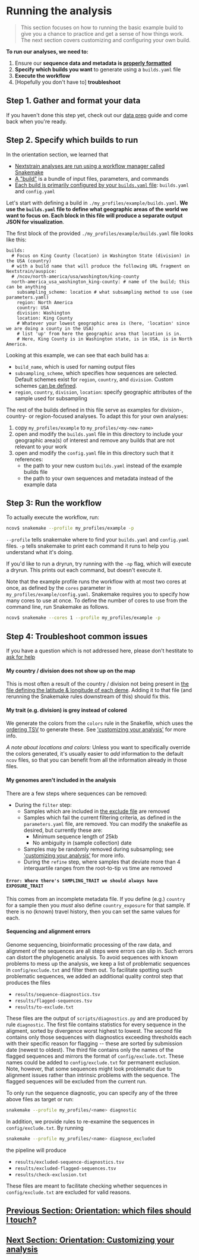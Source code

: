# Running the analysis

>This section focuses on how to running the basic example build to give you a chance to practice and get a sense of how things work. The next section covers customizing and configuring your own build.

**To run our analyses, we need to:**
1. Ensure our **sequence data and metadata is [properly formatted](data-prep.md)**
2. **Specify which builds you want** to generate using a `builds.yaml` file
3. **Execute the workflow**
4. [Hopefully you don't have to] **troubleshoot**

## Step 1. Gather and format your data

If you haven't done this step yet, check out our [data prep](data-prep.md) guide and come back when you're ready.

## Step 2. Specify which builds to run

In the orientation section, we learned that
- [Nextstrain analyses are run using a workflow manager called Snakemake](orientation-workflow.md)
- [A "build"](glossary.md#Build) is a bundle of input files, parameters, and commands
- [Each build is primarily configured by your `builds.yaml` file](orientation-files.md): `builds.yaml` and `config.yaml`

Let's start with defining a build in `./my_profiles/example/builds.yaml`.
**We use the `builds.yaml` file to define what geographic areas of the world we want to focus on. Each block in this file will produce a separate output JSON for visualization**.

The first block of the provided `./my_profiles/example/builds.yaml` file looks like this:

```
builds:
  # Focus on King County (location) in Washington State (division) in the USA (country)
  # with a build name that will produce the following URL fragment on Nextstrain/auspice:
  # /ncov/north-america/usa/washington/king-county
  north-america_usa_washington_king-county: # name of the build; this can be anything
    subsampling_scheme: location # what subsampling method to use (see parameters.yaml)
    region: North America
    country: USA
    division: Washington
    location: King County
    # Whatever your lowest geographic area is (here, 'location' since we are doing a county in the USA)
    # list 'up' from here the geographic area that location is in.
    # Here, King County is in Washington state, is in USA, is in North America.
```

Looking at this example, we can see that each build has a:

- `build_name`, which is used for naming output files
- `subsampling_scheme`, which specifies how sequences are selected. Default schemes exist for `region`, `country`, and `division`. Custom schemes [can be defined](customizing-analysis.md).
- `region`, `country`, `division`, `location`: specify geographic attributes of the sample used for subsampling

The rest of the builds defined in this file serve as examples for division-, country- or region-focused analyses.
To adapt this for your own analyses:

  1. copy `my_profiles/example` to `my_profiles/<my-new-name>`
  1. open and modify the `builds.yaml` file in this directory to include your geographic area(s) of interest and remove any builds that are not relevant to your work
  1. open and modify the `config.yaml` file in this directory such that it references:
     - the path to your new custom `builds.yaml` instead of the example builds file
     - the path to your own sequences and metadata instead of the example data

## Step 3: Run the workflow

To actually execute the workflow, run:

```bash
ncov$ snakemake --profile my_profiles/example -p
```

`--profile` tells snakemake where to find your `builds.yaml` and `config.yaml` files.
`-p` tells snakemake to print each command it runs to help you understand what it's doing.

If you'd like to run a dryrun, try running with the `-np` flag, which will execute a dryrun. This prints out each command, but doesn't execute it.

Note that the example profile runs the workflow with at most two cores at once, as defined by the `cores` parameter in `my_profiles/example/config.yaml`.
Snakemake requires you to specify how many cores to use at once.
To define the number of cores to use from the command line, run Snakemake as follows.

```bash
ncov$ snakemake --cores 1 --profile my_profiles/example -p
```

## Step 4: Troubleshoot common issues

If you have a question which is not addressed here, please don't hestitate to [ask for help](index.md#Help)


#### My country / division does not show up on the map

This is most often a result of the country / division not being present in [the file defining the latitude & longitude of each deme](https://github.com/nextstrain/ncov/blob/master/defaults/lat_longs.tsv).
Adding it to that file (and rerunning the Snakemake rules downstream of this) should fix this.

#### My trait (e.g. division) is grey instead of colored

We generate the colors from the `colors` rule in the Snakefile, which uses the [ordering TSV](https://github.com/nextstrain/ncov/blob/master/defaults/color_ordering.tsv) to generate these. See ['customizing your analysis'](customizing-analysis.md) for more info.

_*A note about locations and colors:*_
Unless you want to specifically override the colors generated, it's usually easier to _add_ information to the default `ncov` files, so that you can benefit from all the information already in those files.

#### My genomes aren't included in the analysis

There are a few steps where sequences can be removed:

- During the `filter` step:
    - Samples which are included in [the exclude file](https://github.com/nextstrain/ncov/blob/master/defaults/exclude.tsv) are removed
    - Samples which fail the current filtering criteria, as defined in the `parameters.yaml` file, are removed. You can modify the snakefile as desired, but currently these are:
        - Minimum sequence length of 25kb
        - No ambiguity in (sample collection) date
    - Samples may be randomly removed during subsampling; see ['customizing your analysis'](customizing-analysis.md) for more info.
  - During the `refine` step, where samples that deviate more than 4 interquartile ranges from the root-to-tip vs time are removed

#### `Error: Where there's SAMPLING_TRAIT we should always have EXPOSURE_TRAIT`

This comes from an incomplete metadata file.
If you define (e.g.) `country` for a sample then you _must_ also define `country_exposure` for that sample.
If there is no (known) travel history, then you can set the same values for each.


#### Sequencing and alignment errors

Genome sequencing, bioinformatic processing of the raw data, and alignment of the sequences are all steps were errors can slip in.
Such errors can distort the phylogenetic analysis.
To avoid sequences with known problems to mess up the analysis, we keep a list of problematic sequences in `config/exclude.txt` and filter them out.
To facilitate spotting such problematic sequences, we added an additional quality control step that produces the files

 * `results/sequence-diagnostics.tsv`
 * `results/flagged-sequences.tsv`
 * `results/to-exclude.txt`

These files are the output of `scripts/diagnostics.py` and are produced by rule `diagnostic`.
The first file contains statistics for every sequence in the aligment, sorted by divergence worst highest to lowest.
The second file contains only those sequences with diagnostics exceeding thresholds each with their specific reason for flagging -- these are sorted by submission date (newest to oldest).
The third file contains only the names of the flagged sequences and mirrors the format of `config/exclude.txt`.
These names could be added to `config/exclude.txt` for permanent exclusion.
Note, however, that some sequences might look problematic due to alignment issues rather than intrinsic problems with the sequence.
The flagged sequences will be excluded from the current run.

To only run the sequence diagnostic, you can specify any of the three above files as target or run:
```bash
snakemake --profile my_profiles/<name> diagnostic
```

In addition, we provide rules to re-examine the sequences in `config/exclude.txt`.
By running
```bash
snakemake --profile my_profiles/<name> diagnose_excluded
```
the pipeline will produce

 * `results/excluded-sequence-diagnostics.tsv`
 * `results/excluded-flagged-sequences.tsv`
 * `results/check-exclusion.txt`

These files are meant to facilitate checking whether sequences in `config/exclude.txt` are excluded for valid reasons.

## [Previous Section: Orientation: which files should I touch?](orientation-files.md)
## [Next Section: Orientation: Customizing your analysis](customizing-analysis.md)
